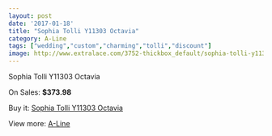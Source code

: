 ```yaml
---
layout: post
date: '2017-01-18'
title: "Sophia Tolli Y11303 Octavia"
category: A-Line
tags: ["wedding","custom","charming","tolli","discount"]
image: http://www.extralace.com/3752-thickbox_default/sophia-tolli-y11303-octavia.jpg
---
```

Sophia Tolli Y11303 Octavia

On Sales: **$373.98**
<a href="https://www.extralace.com/a-line/1768-sophia-tolli-y11303-octavia.html"><amp-img layout="responsive" width="600" height="600" src="//www.extralace.com/3752-thickbox_default/sophia-tolli-y11303-octavia.jpg" alt="Sophia Tolli Y11303 Octavia 0" /></a>
<a href="https://www.extralace.com/a-line/1768-sophia-tolli-y11303-octavia.html"><amp-img layout="responsive" width="600" height="600" src="//www.extralace.com/3753-thickbox_default/sophia-tolli-y11303-octavia.jpg" alt="Sophia Tolli Y11303 Octavia 1" /></a>

Buy it: [Sophia Tolli Y11303 Octavia](https://www.extralace.com/a-line/1768-sophia-tolli-y11303-octavia.html "Sophia Tolli Y11303 Octavia")

View more: [A-Line](https://www.extralace.com/2-a-line "A-Line")